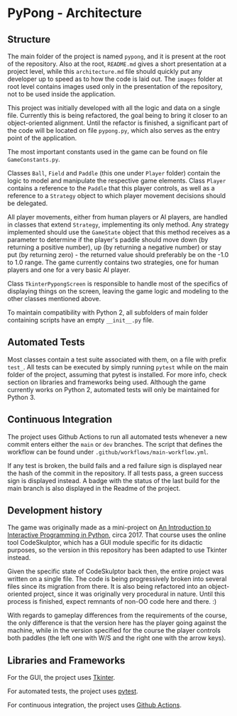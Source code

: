 # PyPong - Architecture

## Structure

The main folder of the project is named `pypong`, and it is present at the root of the repository. Also at the root, `README.md` gives a short presentation at a project level, while this `architecture.md` file should quickly put any developer up to speed as to how the code is laid out. The `images` folder at root level contains images used only in the presentation of the repository, not to be used inside the application.

This project was initially developed with all the logic and data on a single file. Currently this is being refactored, the goal being to bring it closer to an object-oriented alignment. Until the refactor is finished, a significant part of the code will be located on file `pypong.py`, which also serves as the entry point of the application.

The most important constants used in the game can be found on file `GameConstants.py`.

Classes `Ball`, `Field` and `Paddle` (this one under `Player` folder) contain the logic to model and manipulate the respective game elements. Class `Player` contains a reference to the `Paddle` that this player controls, as well as a reference to a `Strategy` object to which player movement decisions should be delegated.

All player movements, either from human players or AI players, are handled in classes that extend `Strategy`, implementing its only method. Any strategy implemented should use the `GameState` object that this method receives as a parameter to determine if the player's paddle should move down (by returning a positive number), up (by returning a negative number) or stay put (by returning zero) - the returned value should preferably be on the -1.0 to 1.0 range. The game currently contains two strategies, one for human players and one for a very basic AI player. 

Class `TkinterPypongScreen` is responsible to handle most of the specifics of displaying things on the screen, leaving the game logic and modeling to the other classes mentioned above.

To maintain compatibility with Python 2, all subfolders of main folder containing scripts have an empty `__init__.py` file.

## Automated Tests

Most classes contain a test suite associated with them, on a file with prefix `test_`. All tests can be executed by simply running `pytest` while on the main folder of the project, assuming that pytest is installed. For more info, check section on libraries and frameworks being used. Although the game currently works on Python 2, automated tests will only be maintained for Python 3.

## Continuous Integration

The project uses Github Actions to run all automated tests whenever a new commit enters either the `main` or `dev` branches. The script that defines the workflow can be found under `.github/workflows/main-workflow.yml`.

If any test is broken, the build fails and a red failure sign is displayed near the hash of the commit in the repository. If all tests pass, a green success sign is displayed instead. A badge with the status of the last build for the main branch is also displayed in the Readme of the project.

## Development history

The game was originally made as a mini-project on [An Introduction to Interactive Programming in Python](https://www.coursera.org/learn/interactive-python-1), circa 2017. That course uses the online tool CodeSkulptor, which has a GUI module specific for its didactic purposes, so the version in this repository has been adapted to use Tkinter instead.

Given the specific state of CodeSkulptor back then, the entire project was written on a single file. The code is being progressively broken into several files since its migration from there. It is also being refactored into an object-oriented project, since it was originally very procedural in nature. Until this process is finished, expect remnants of non-OO code here and there. :)

With regards to gameplay differences from the requirements of the course, the only difference is that the version here has the player going against the machine, while in the version specified for the course the player controls both paddles (the left one with W/S and the right one with the arrow keys).

## Libraries and Frameworks

For the GUI, the project uses [Tkinter](https://docs.python.org/3/library/tkinter.html).

For automated tests, the project uses [pytest](https://docs.pytest.org/en/7.1.x/getting-started.html).

For continuous integration, the project uses [Github Actions](https://docs.github.com/en/actions/learn-github-actions).

